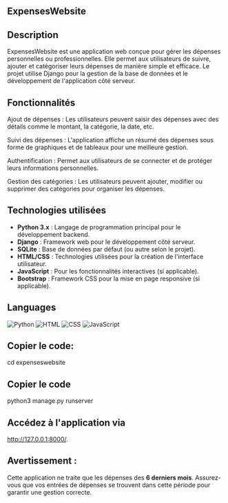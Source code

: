 ## ExpensesWebsite

## Description
ExpensesWebsite est une application web conçue pour gérer les dépenses personnelles ou professionnelles. Elle permet aux utilisateurs de suivre, ajouter et catégoriser leurs dépenses de manière simple et efficace. Le projet utilise Django pour la gestion de la base de données et le développement de l'application côté serveur.

## Fonctionnalités
Ajout de dépenses : Les utilisateurs peuvent saisir des dépenses avec des détails comme le montant, la catégorie, la date, etc.

Suivi des dépenses : L'application affiche un résumé des dépenses sous forme de graphiques et de tableaux pour une meilleure gestion.

Authentification : Permet aux utilisateurs de se connecter et de protéger leurs informations personnelles.

Gestion des catégories : Les utilisateurs peuvent ajouter, modifier ou supprimer des catégories pour organiser les dépenses.


## Technologies utilisées

- **Python 3.x** : Langage de programmation principal pour le développement backend.
- **Django** : Framework web pour le développement côté serveur.
- **SQLite** : Base de données par défaut (ou autre selon le projet).
- **HTML/CSS** : Technologies utilisées pour la création de l'interface utilisateur.
- **JavaScript** : Pour les fonctionnalités interactives (si applicable).
- **Bootstrap** : Framework CSS pour la mise en page responsive (si applicable).

## Languages

![Python](https://img.shields.io/badge/Languages-Python-blue)
![HTML](https://img.shields.io/badge/Languages-HTML-orange)
![CSS](https://img.shields.io/badge/Languages-CSS-green)
![JavaScript](https://img.shields.io/badge/Languages-JavaScript-yellow)



## Copier le code:
cd expenseswebsite

## Copier le code
python3 manage.py runserver
## Accédez à l'application via 
http://127.0.0.1:8000/.


## Avertissement : 
Cette application ne traite que les dépenses des **6 derniers mois**.
Assurez-vous que vos entrées de dépenses se trouvent dans cette période pour garantir une gestion correcte.


